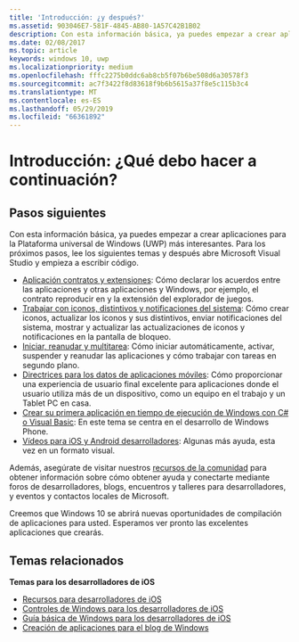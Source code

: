 ```yaml
---
title: 'Introducción: ¿y después?'
ms.assetid: 903046E7-581F-4845-AB80-1A57C42B1B02
description: Con esta información básica, ya puedes empezar a crear aplicaciones para la Plataforma universal de Windows (UWP) más interesantes.
ms.date: 02/08/2017
ms.topic: article
keywords: windows 10, uwp
ms.localizationpriority: medium
ms.openlocfilehash: fffc2275b0ddc6ab8cb5f07b6be508d6a30578f3
ms.sourcegitcommit: ac7f3422f8d83618f9b6b5615a37f8e5c115b3c4
ms.translationtype: MT
ms.contentlocale: es-ES
ms.lasthandoff: 05/29/2019
ms.locfileid: "66361892"
---
```

# <a name="getting-started-what-next"></a>Introducción: ¿Qué debo hacer a continuación?


## <a name="next-steps"></a>Pasos siguientes

Con esta información básica, ya puedes empezar a crear aplicaciones para la Plataforma universal de Windows (UWP) más interesantes. Para los próximos pasos, lee los siguientes temas y después abre Microsoft Visual Studio y empieza a escribir código.

-   [Aplicación contratos y extensiones](https://docs.microsoft.com/previous-versions/windows/apps/hh464906(v=win.10)): Cómo declarar los acuerdos entre las aplicaciones y otras aplicaciones y Windows, por ejemplo, el contrato reproducir en y la extensión del explorador de juegos.
-   [Trabajar con iconos, distintivos y notificaciones del sistema](https://docs.microsoft.com/previous-versions/windows/apps/hh868259(v=win.10)): Cómo crear iconos, actualizar los iconos y sus distintivos, enviar notificaciones del sistema, mostrar y actualizar las actualizaciones de iconos y notificaciones en la pantalla de bloqueo.
-   [Iniciar, reanudar y multitarea](https://docs.microsoft.com/previous-versions/windows/apps/hh770837(v=win.10)): Cómo iniciar automáticamente, activar, suspender y reanudar las aplicaciones y cómo trabajar con tareas en segundo plano.
-   [Directrices para los datos de aplicaciones móviles](https://docs.microsoft.com/windows/uwp/design/app-settings/store-and-retrieve-app-data): Cómo proporcionar una experiencia de usuario final excelente para aplicaciones donde el usuario utiliza más de un dispositivo, como un equipo en el trabajo y un Tablet PC en casa.
-   [Crear su primera aplicación en tiempo de ejecución de Windows con C# o Visual Basic](https://go.microsoft.com/fwlink/p/?LinkID=394138): En este tema se centra en el desarrollo de Windows Phone.
-   [Vídeos para iOS y Android desarrolladores](https://docs.microsoft.com/previous-versions/windows/apps/dn393982(v=win.10)): Algunas más ayuda, esta vez en un formato visual.

Además, asegúrate de visitar nuestros [recursos de la comunidad](https://developer.microsoft.com/en-us/windows/support) para obtener información sobre cómo obtener ayuda y conectarte mediante foros de desarrolladores, blogs, encuentros y talleres para desarrolladores, y eventos y contactos locales de Microsoft.

Creemos que Windows 10 se abrirá nuevas oportunidades de compilación de aplicaciones para usted. Esperamos ver pronto las excelentes aplicaciones que crearás.

## <a name="related-topics"></a>Temas relacionados

**Temas para los desarrolladores de iOS**
* [Recursos para desarrolladores de iOS](https://docs.microsoft.com/previous-versions/windows/apps/jj945493(v=win.10))
* [Controles de Windows para los desarrolladores de iOS](https://docs.microsoft.com/previous-versions/windows/apps/dn263255(v=win.10))
* [Guía básica de Windows para los desarrolladores de iOS](https://docs.microsoft.com/previous-versions/windows/apps/dn263256(v=win.10))
* [Creación de aplicaciones para el blog de Windows](https://blogs.windows.com/buildingapps/2016/01/27/visual-studio-walkthrough-for-ios-developers/)
